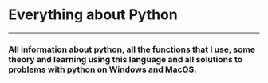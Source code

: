# Everything about Python 
---
### All information about python, all the functions that I use, some theory and learning using this language and all solutions to problems with python on Windows and MacOS.
